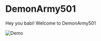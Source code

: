 # DemonArmy501

Hey you babi! Welcome to DemonArmy501

![Demo](https://i.pinimg.com/originals/24/b6/c3/24b6c3cb67e625a51d8ac6ae492deb47.gif)
